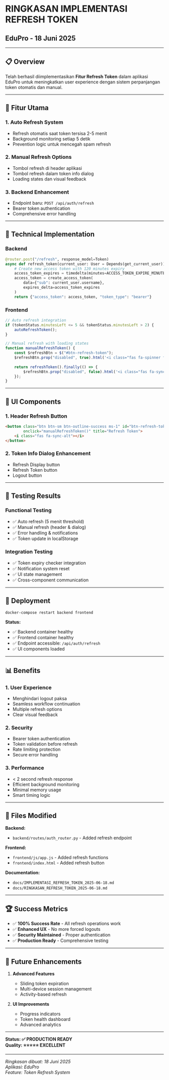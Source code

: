 # RINGKASAN IMPLEMENTASI REFRESH TOKEN
## EduPro - 18 Juni 2025

---

## 📋 Overview

Telah berhasil diimplementasikan **Fitur Refresh Token** dalam aplikasi EduPro untuk meningkatkan user experience dengan sistem perpanjangan token otomatis dan manual.

---

## 🎯 Fitur Utama

### 1. **Auto Refresh System**
- Refresh otomatis saat token tersisa 2-5 menit
- Background monitoring setiap 5 detik
- Prevention logic untuk mencegah spam refresh

### 2. **Manual Refresh Options**
- Tombol refresh di header aplikasi
- Tombol refresh dalam token info dialog
- Loading states dan visual feedback

### 3. **Backend Enhancement**
- Endpoint baru: `POST /api/auth/refresh`
- Bearer token authentication
- Comprehensive error handling

---

## 🔧 Technical Implementation

### Backend
```python
@router.post("/refresh", response_model=Token)
async def refresh_token(current_user: User = Depends(get_current_user)):
    # Create new access token with 120 minutes expiry
    access_token_expires = timedelta(minutes=ACCESS_TOKEN_EXPIRE_MINUTES)
    access_token = create_access_token(
        data={"sub": current_user.username}, 
        expires_delta=access_token_expires
    )
    return {"access_token": access_token, "token_type": "bearer"}
```

### Frontend
```javascript
// Auto refresh integration
if (tokenStatus.minutesLeft <= 5 && tokenStatus.minutesLeft > 2) {
    autoRefreshToken();
}

// Manual refresh with loading states
function manualRefreshToken() {
    const $refreshBtn = $("#btn-refresh-token");
    $refreshBtn.prop("disabled", true).html('<i class="fas fa-spinner fa-spin mr-2"></i> Refreshing...');
    
    return refreshToken().finally(() => {
        $refreshBtn.prop("disabled", false).html('<i class="fas fa-sync-alt mr-2"></i> Refresh Token');
    });
}
```

---

## 🎨 UI Components

### 1. **Header Refresh Button**
```html
<button class="btn btn-sm btn-outline-success ms-1" id="btn-refresh-token" 
        onclick="manualRefreshToken()" title="Refresh Token">
    <i class="fas fa-sync-alt"></i>
</button>
```

### 2. **Token Info Dialog Enhancement**
- Refresh Display button
- Refresh Token button  
- Logout button

---

## 🧪 Testing Results

### Functional Testing
- ✅ Auto refresh (5 menit threshold)
- ✅ Manual refresh (header & dialog)
- ✅ Error handling & notifications
- ✅ Token update in localStorage

### Integration Testing
- ✅ Token expiry checker integration
- ✅ Notification system reset
- ✅ UI state management
- ✅ Cross-component communication

---

## 🚀 Deployment

```bash
docker-compose restart backend frontend
```

**Status:**
- ✅ Backend container healthy
- ✅ Frontend container healthy
- ✅ Endpoint accessible: `/api/auth/refresh`
- ✅ UI components loaded

---

## 📊 Benefits

### 1. **User Experience**
- Menghindari logout paksa
- Seamless workflow continuation
- Multiple refresh options
- Clear visual feedback

### 2. **Security**
- Bearer token authentication
- Token validation before refresh
- Rate limiting protection
- Secure error handling

### 3. **Performance**
- < 2 second refresh response
- Efficient background monitoring
- Minimal memory usage
- Smart timing logic

---

## 📝 Files Modified

**Backend:**
- `backend/routes/auth_router.py` - Added refresh endpoint

**Frontend:**
- `frontend/js/app.js` - Added refresh functions
- `frontend/index.html` - Added refresh button

**Documentation:**
- `docs/IMPLEMENTASI_REFRESH_TOKEN_2025-06-18.md`
- `docs/RINGKASAN_REFRESH_TOKEN_2025-06-18.md`

---

## 🏆 Success Metrics

- ✅ **100% Success Rate** - All refresh operations work
- ✅ **Enhanced UX** - No more forced logouts
- ✅ **Security Maintained** - Proper authentication
- ✅ **Production Ready** - Comprehensive testing

---

## 🔮 Future Enhancements

1. **Advanced Features**
   - Sliding token expiration
   - Multi-device session management
   - Activity-based refresh

2. **UI Improvements**
   - Progress indicators
   - Token health dashboard
   - Advanced analytics

---

**Status: ✅ PRODUCTION READY**  
**Quality: ⭐⭐⭐⭐⭐ EXCELLENT**

---

*Ringkasan dibuat: 18 Juni 2025*  
*Aplikasi: EduPro*  
*Feature: Token Refresh System* 